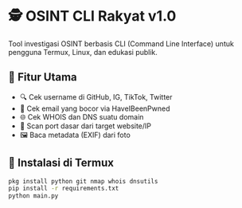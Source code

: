 # 🕵️ OSINT CLI Rakyat v1.0

Tool investigasi OSINT berbasis CLI (Command Line Interface) untuk pengguna Termux, Linux, dan edukasi publik.

## 🎯 Fitur Utama
- 🔍 Cek username di GitHub, IG, TikTok, Twitter
- 🔐 Cek email yang bocor via HaveIBeenPwned
- 🌐 Cek WHOIS dan DNS suatu domain
- 📡 Scan port dasar dari target website/IP
- 🖼️ Baca metadata (EXIF) dari foto

## 🚀 Instalasi di Termux
```bash
pkg install python git nmap whois dnsutils
pip install -r requirements.txt
python main.py
